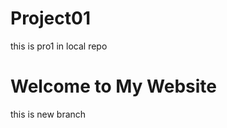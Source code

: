 # Project01
this is pro1 in local repo

<!DOCTYPE html>
<html > 
<head>  
</head>
<body>

  <h1>Welcome to My Website</h1>
   

</body>
</html>

this is new branch
